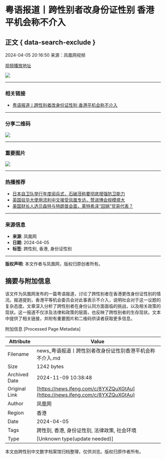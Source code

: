 # 粤语报道丨跨性别者改身份证性别 香港平机会称不介入

## 正文 { data-search-exclude }


2024-04-05 20:16:50 来源：凤凰网视频

[视频播放地址](http://v.ifeng.com/#_v_mininav_logo_pc)

![](https://d.ifengimg.com/w72_h40/x0.ifengimg.com/ucms/2024_14/86FC0DAE84B8CEC9961FCCF34A29F6EF80944249_size1110_w1280_h720.png)

---

### 相关链接

- [粤语报道丨跨性别者改身份证性别 香港平机会称不介入](https://news.ifeng.com/c/8YXZQuXGtAu)

---

### 分享二维码

![](https://qrcode.ifeng.com/2024/04/05/f338c7e067a186d6ab7fc9c7c2220a02.png)

---

### 重要图片

![](http://p1.ifengimg.com/a/2019/0325/c60e85b34c5d90asize22_w100_h100.png)

---

### 热播推荐

- [日本自卫队举行年度阅兵式，石破茂称要彻底增强防卫能力](https://v.ifeng.com/c/8eNGXp7o5p1)
- [英国驻华大使用流利中文接受凤凰专访，赞进博会规模盛大](https://v.ifeng.com/c/8eN8aStRtF5)
- [美国财长人选贝森特与特朗普会面，莱特希泽“回锅”贸易代表？](https://v.ifeng.com/c/8eN59qFkeUN)

---

### 来源信息

- **来源**: 凤凰网
- **日期**: 2024-04-05
- **标签**: 跨性别, 香港, 身份证性别

--- 

**版权声明**: 本文作者与凤凰网，版权归原创者所有。

## 摘要与附加信息

<!-- tcd_abstract -->
该文件为凤凰网发布的一篇粤语报道，讨论了跨性别者在香港更改身份证性别的情况。报道提到，香港平等机会委员会对此事表示不介入，说明社会对于这一议题的复杂态度。文章深入分析了跨性别者在身份认同方面面临的挑战，以及相关政策的现状。这一报道不仅涉及法律和政策的层面，也反映了跨性别者的生存现状。文本中提供了相关链接，并附有重要图片和二维码供读者获取更多信息。
<!-- tcd_abstract_end -->

附加信息 [Processed Page Metadata]

| Attribute       | Value                                  |
|-----------------|----------------------------------------|
| Filename        | news_粤语报道丨跨性别者改身份证性别香港平机会称不介入.md                             |
| Size            | 1242 bytes                           |
| Archived Date   | 2024-11-09 10:38:48                             |
| Original Link   | [https://news.ifeng.com/c/8YXZQuXGtAu](https://news.ifeng.com/c/8YXZQuXGtAu)                       |
| Author          | 凤凰网                               |
| Region          | 香港                               |
| Date            | 2024-04-05                                 |
| Tags            | 跨性别, 香港, 身份证性别, 法律政策, 社会环境                                 |
| Type            | [Unknown type(update needed)]                                 |
<!-- tcd_table_end -->

本文由跨性别中文数字档案馆归档整理，仅供浏览。版权归原作者所有。
